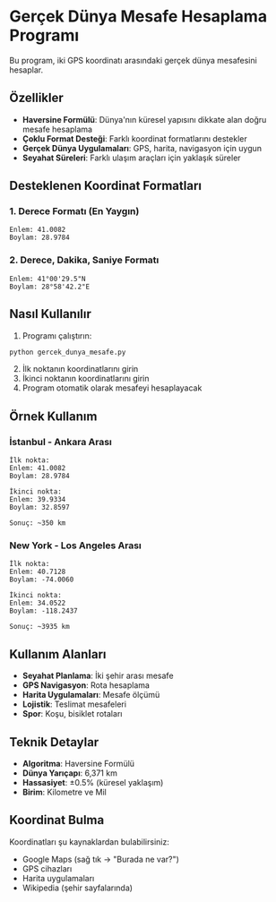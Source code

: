 # Gerçek Dünya Mesafe Hesaplama Programı

Bu program, iki GPS koordinatı arasındaki gerçek dünya mesafesini hesaplar.

## Özellikler

- **Haversine Formülü**: Dünya'nın küresel yapısını dikkate alan doğru mesafe hesaplama
- **Çoklu Format Desteği**: Farklı koordinat formatlarını destekler
- **Gerçek Dünya Uygulamaları**: GPS, harita, navigasyon için uygun
- **Seyahat Süreleri**: Farklı ulaşım araçları için yaklaşık süreler

## Desteklenen Koordinat Formatları

### 1. Derece Formatı (En Yaygın)
```
Enlem: 41.0082
Boylam: 28.9784
```

### 2. Derece, Dakika, Saniye Formatı
```
Enlem: 41°00'29.5"N
Boylam: 28°58'42.2"E
```

## Nasıl Kullanılır

1. Programı çalıştırın:
```bash
python gercek_dunya_mesafe.py
```

2. İlk noktanın koordinatlarını girin
3. İkinci noktanın koordinatlarını girin
4. Program otomatik olarak mesafeyi hesaplayacak

## Örnek Kullanım

### İstanbul - Ankara Arası
```
İlk nokta:
Enlem: 41.0082
Boylam: 28.9784

İkinci nokta:
Enlem: 39.9334
Boylam: 32.8597

Sonuç: ~350 km
```

### New York - Los Angeles Arası
```
İlk nokta:
Enlem: 40.7128
Boylam: -74.0060

İkinci nokta:
Enlem: 34.0522
Boylam: -118.2437

Sonuç: ~3935 km
```

## Kullanım Alanları

- **Seyahat Planlama**: İki şehir arası mesafe
- **GPS Navigasyon**: Rota hesaplama
- **Harita Uygulamaları**: Mesafe ölçümü
- **Lojistik**: Teslimat mesafeleri
- **Spor**: Koşu, bisiklet rotaları

## Teknik Detaylar

- **Algoritma**: Haversine Formülü
- **Dünya Yarıçapı**: 6,371 km
- **Hassasiyet**: ±0.5% (küresel yaklaşım)
- **Birim**: Kilometre ve Mil

## Koordinat Bulma

Koordinatları şu kaynaklardan bulabilirsiniz:
- Google Maps (sağ tık → "Burada ne var?")
- GPS cihazları
- Harita uygulamaları
- Wikipedia (şehir sayfalarında) 